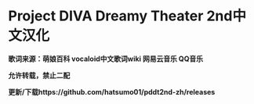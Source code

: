 # Project DIVA Dreamy Theater 2nd中文汉化

**歌词来源：萌娘百科 vocaloid中文歌词wiki 网易云音乐 QQ音乐**

**允许转载，禁止二配**

**更新/下载https://github.com/hatsumo01/pddt2nd-zh/releases**
